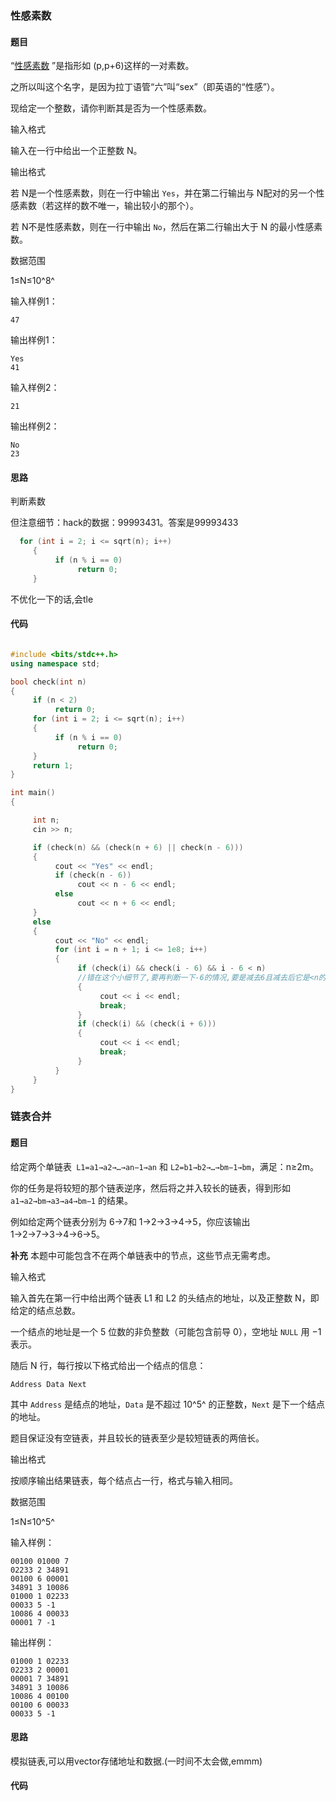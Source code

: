 ### 性感素数



#### 题目

“[性感素数](http://mathworld.wolfram.com/SexyPrimes.html) ”是指形如 (p,p+6)这样的一对素数。

之所以叫这个名字，是因为拉丁语管“六”叫“sex”（即英语的“性感”）。

现给定一个整数，请你判断其是否为一个性感素数。

输入格式

输入在一行中给出一个正整数 N。

输出格式

若 N是一个性感素数，则在一行中输出 `Yes`，并在第二行输出与 N配对的另一个性感素数（若这样的数不唯一，输出较小的那个）。

若 N不是性感素数，则在一行中输出 `No`，然后在第二行输出大于 N 的最小性感素数。

数据范围

1≤N≤10^8^

输入样例1：

```
47
```

输出样例1：

```
Yes
41
```

输入样例2：

```
21
```

输出样例2：

```
No
23
```



#### 思路

判断素数

但注意细节：hack的数据：99993431。答案是99993433

```cpp
  for (int i = 2; i <= sqrt(n); i++)
     {
          if (n % i == 0)
               return 0;
     }
```

不优化一下的话,会tle



#### 代码

```c++

#include <bits/stdc++.h>
using namespace std;

bool check(int n)
{
     if (n < 2)
          return 0;
     for (int i = 2; i <= sqrt(n); i++)
     {
          if (n % i == 0)
               return 0;
     }
     return 1;
}

int main()
{

     int n;
     cin >> n;

     if (check(n) && (check(n + 6) || check(n - 6)))
     {
          cout << "Yes" << endl;
          if (check(n - 6))
               cout << n - 6 << endl;
          else
               cout << n + 6 << endl;
     }
     else
     {
          cout << "No" << endl;
          for (int i = n + 1; i <= 1e8; i++)
          {
               if (check(i) && check(i - 6) && i - 6 < n)
               //错在这个小细节了,要再判断一下-6的情况,要是减去6且减去后它是<n的,那么这个i才是n后的最小性感素数
               {
                    cout << i << endl;
                    break;
               }
               if (check(i) && (check(i + 6)))
               {
                    cout << i << endl;
                    break;
               }
          }
     }
}
```















### 链表合并



#### 题目



给定两个单链表` L1=a1→a2→…→an−1→an` 和 `L2=b1→b2→…→bm−1→bm`，满足：n≥2m。

你的任务是将较短的那个链表逆序，然后将之并入较长的链表，得到形如 `a1→a2→bm→a3→a4→bm−1` 的结果。

例如给定两个链表分别为 6→7和 1→2→3→4→5，你应该输出 1→2→7→3→4→6→5。

**补充**
本题中可能包含不在两个单链表中的节点，这些节点无需考虑。



输入格式

输入首先在第一行中给出两个链表 L1 和 L2 的头结点的地址，以及正整数 N，即给定的结点总数。

一个结点的地址是一个 5 位数的非负整数（可能包含前导 0），空地址 `NULL` 用 −1 表示。

随后 N 行，每行按以下格式给出一个结点的信息：

```
Address Data Next
```

其中 `Address` 是结点的地址，`Data` 是不超过 10^5^ 的正整数，`Next` 是下一个结点的地址。

题目保证没有空链表，并且较长的链表至少是较短链表的两倍长。

输出格式

按顺序输出结果链表，每个结点占一行，格式与输入相同。

数据范围

1≤N≤10^5^



输入样例：

```
00100 01000 7
02233 2 34891
00100 6 00001
34891 3 10086
01000 1 02233
00033 5 -1
10086 4 00033
00001 7 -1
```

输出样例：

```
01000 1 02233
02233 2 00001
00001 7 34891
34891 3 10086
10086 4 00100
00100 6 00033
00033 5 -1
```





#### 思路

模拟链表,可以用vector存储地址和数据.(一时间不太会做,emmm)



#### 代码

```

```

